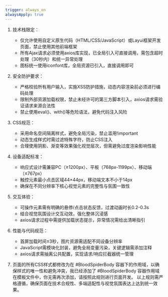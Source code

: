 ```yaml
---
trigger: always_on
alwaysApply: true
---
```




1. 技术栈限定：
   - 仅允许使用自定义原生代码（HTML/CSS/JavaScript）或Layui框架开发页面，禁止使用其他前端框架
   - 所有Ajax请求必须使用axios库实现，已全局引入可直接调用，需包含超时处理（30秒内）和统一异常处理
   - 图标统一使用iconfont库，全局资源已引入，直接调用即可

3. 安全防护要求：
   - 严格校验所有用户输入，实施XSS防护措施，动态内容渲染前必须进行编码处理
   - 限制外部资源加载权限，禁止未经许可的第三方脚本引入，axios请求需验证请求来源合法性
   - 禁止使用eval()、with()等危险语法，避免代码注入风险

4. CSS规范：
   - 采用命名空间隔离样式，避免全局污染，禁止滥用!important
   - 动态生成样式时需过滤特殊字符，防止CSS注入
   - 合理使用阴影、渐变等效果强化视觉层次，但需避免过度渲染影响性能

5. 设备适配标准：
   - 响应式设计需兼容PC（≥1200px）、平板（768px-1199px）、移动端（≤767px）
   - 触控元素最小点击区域44×44px，移动端文本不小于14px
   - 确保在不同分辨率下核心视觉元素的完整性与氛围一致性

6. 交互体验：
   - 可操作元素需有明确的悬停/点击状态反馈，过渡动画时长0.2-0.3s
   - 结合视觉氛围设计交互动效，强化整体沉浸感
   - axios请求过程中需提供加载状态提示，异常情况需给出清晰指引

7. 性能与代码规范：
   - 首屏加载时间≤3秒，图片资源需适配不同设备分辨率
   - JavaScript需模块化封装，避免全局变量污染，关键逻辑需添加注释
   - axios请求需抽离公共配置，实现请求/响应拦截器统一管理

8. 页面的所有CSS样式都修改为在 #BloodSpiderBody 容器下的作用域，以确保样式的唯一性和避免冲突，我已经添加了 #BloodSpiderBody 容器作用域在模板文件中，你无需再次添加，请按照此规则进行页面开发。
以上规则需严格遵循，确保页面在技术合规性、多端适配性与视觉氛围表达上达到统一效果。